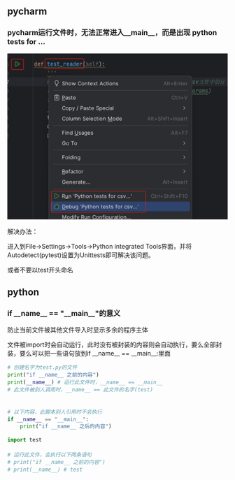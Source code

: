 ## pycharm
### pycharm运行文件时，无法正常进入__main__，而是出现 python tests for ...
![](images/Pasted%20image%2020240624150343.png)

解决办法：

进入到File->Settings->Tools->Python integrated Tools界面，并将Autodetect(pytest)设置为Unittests即可解决该问题。

或者不要以test开头命名

## python
### if \_\_name__ == "\_\_main__"的意义

防止当前文件被其他文件导入时显示多余的程序主体

文件被import时会自动运行，此时没有被封装的内容则会自动执行，要么全部封装，要么可以把一些语句放到if \_\_name__ == \_\_main__:里面
```python
# 创建名字为test.py的文件
print("if __name__ 之前的内容")  
print(__name__) # 运行此文件时，__name__ == __main__  
# 此文件被别人调用时，__name__ == 此文件的名字(test)  
  
  
# 以下内容，此脚本别人引用时不会执行  
if __name__ == "__main__":  
    print("if __name__ 之后的内容")
```

```python
import test

# 运行此文件，会执行以下两条语句
# print("if __name__ 之前的内容")  
# print(__name__) # test
```